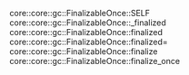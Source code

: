 core::core::gc::FinalizableOnce::SELF
core::core::gc::FinalizableOnce::_finalized
core::core::gc::FinalizableOnce::finalized
core::core::gc::FinalizableOnce::finalized=
core::core::gc::FinalizableOnce::finalize
core::core::gc::FinalizableOnce::finalize_once